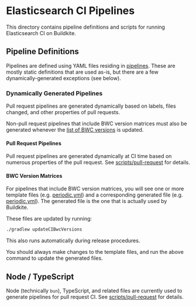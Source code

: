 # Elasticsearch CI Pipelines

This directory contains pipeline definitions and scripts for running Elasticsearch CI on Buildkite.

## Pipeline Definitions

Pipelines are defined using YAML files residing in [pipelines](pipelines/). These are mostly static definitions that are used as-is, but there are a few dynamically-generated exceptions (see below).

### Dynamically Generated Pipelines

Pull request pipelines are generated dynamically based on labels, files changed, and other properties of pull requests.

Non-pull request pipelines that include BWC version matrices must also be generated whenever the [list of BWC versions](../.ci/bwcVersions) is updated.

#### Pull Request Pipelines

Pull request pipelines are generated dynamically at CI time based on numerous properties of the pull request. See [scripts/pull-request](scripts/pull-request) for details.

#### BWC Version Matrices

For pipelines that include BWC version matrices, you will see one or more template files (e.g. [periodic.yml](pipelines/periodic.template.yml)) and a corresponding generated file (e.g. [periodic.yml](pipelines/periodic.yml)). The generated file is the one that is actually used by Buildkite.

These files are updated by running:

```bash
./gradlew updateCIBwcVersions
```

This also runs automatically during release procedures.

You should always make changes to the template files, and run the above command to update the generated files.

## Node / TypeScript

Node (technically `bun`), TypeScript, and related files are currently used to generate pipelines for pull request CI. See [scripts/pull-request](scripts/pull-request) for details.
